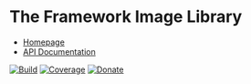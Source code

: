# The Framework Image Library

- [Homepage](https://the-framework.gitlab.io/libraries/image.html)
- [API Documentation](https://the-framework.gitlab.io/libraries/image/docs/)

[![Build](https://gitlab.com/the-framework/libraries/image/badges/master/pipeline.svg)](https://gitlab.com/the-framework/libraries/image/-/jobs)
[![Coverage](https://gitlab.com/the-framework/libraries/image/badges/master/coverage.svg?job=test:php)](https://the-framework.gitlab.io/libraries/image/coverage/)
[![Donate](https://img.shields.io/badge/Donate-PayPal-blue.svg)](https://www.paypal.com/cgi-bin/webscr?cmd=_s-xclick&hosted_button_id=NGBNW5PY4VSJ4)
